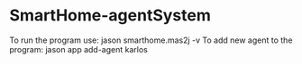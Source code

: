# SmartHome-agentSystem

To run the program use: jason smarthome.mas2j -v
To add new agent to the program: jason app add-agent karlos
